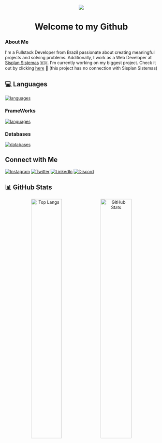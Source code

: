 <p align="center">
  <img src="https://capsule-render.vercel.app/api?type=venom&height=150&color=gradient&text=Kauê%20Schade&fontAlign=50&animation=fadeIn&textBg=false&fontSize=40&desc=Full-Stack%20Developper&descAlign=50&descAlignY=68&fontColor=F1F1F1"/>
</p>

<h1 align="center"> Welcome to my Github</h1>

### About Me
I'm a Fullstack Developer from Brazil passionate about creating meaningful projects and solving problems. Additionally, I work as a Web Developer at [Sisplan Sistemas](https://sisplansistemas.com.br) 🇧🇷.
I'm currently working on my biggest project. Check it out by clicking [here](https://ecomonitor.devkau.com) 💙 (this project has no connection with Sisplan Sistemas)

## 💻 Languages
[![languages](https://skillicons.dev/icons?i=react,js,ts,cs,nodejs,php)](https://skillicons.dev)

### FrameWorks
[![languages](https://skillicons.dev/icons?i=discordjs,jquery,laravel)](https://skillicons.dev)

### Databases
[![databases](https://skillicons.dev/icons?i=postgres,mysql,mongodb)](https://skillicons.dev)

## Connect with Me
[![Instagram](https://img.shields.io/badge/-kauschade-purple?style=flat-square&logo=instagram&logoColor=white&link=https://instagram.com/kauschade)](https://instagram.com/kauschade)
[![Twitter](https://img.shields.io/badge/-kauschade-blue?style=flat-square&logo=x&logoColor=white&link=https://twitter.com/kauschade)](https://twitter.com/kauschade)
[![LinkedIn](https://img.shields.io/badge/-kauschade-blue?style=flat-square&logo=linkedin&logoColor=white&link=https://www.linkedin.com/in/kauschade)](https://www.linkedin.com/in/kauê-renan-schade-a39522284/)
[![Discord](https://img.shields.io/badge/-kauuul-darkblue?style=flat-square&logo=discord&logoColor=white&link=https://discord.gg)](https://discord.gg)

## 📊 GitHub Stats
<p align="center">
  <img src="https://github-readme-stats.vercel.app/api/top-langs/?username=kauschade&layout=compact&theme=vue&bg_color=0D1117&text_color=FFFFFF&hide_border=true" alt="Top Langs" style="width: 45%; display: inline-block;"/>
  <img src="https://github-readme-stats.vercel.app/api?username=kauschade&show_icons=true&theme=vue&include_all_commits=true&count_private=true&bg_color=0D1117&text_color=FFFFFF&hide_border=true" alt="GitHub Stats" style="width: 45%; display: inline-block;"/>
</p>
